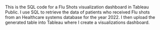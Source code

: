 This is the SQL code for a Flu Shots visualization dashboard in Tableau Public. I use SQL to retrieve the data of  patients who received Flu shots from an Healthcare systems database for the year 2022. I then upload the generated table into Tableau where I create a visualizations dashboard. 
